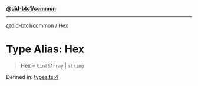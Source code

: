 [**@did-btc1/common**](../README.md)

***

[@did-btc1/common](../globals.md) / Hex

# Type Alias: Hex

> **Hex** = `Uint8Array` \| `string`

Defined in: [types.ts:4](https://github.com/dcdpr/did-btc1-js/blob/4ab6f9915d95beed9bc633644c9db1539395f512/packages/common/src/types.ts#L4)
